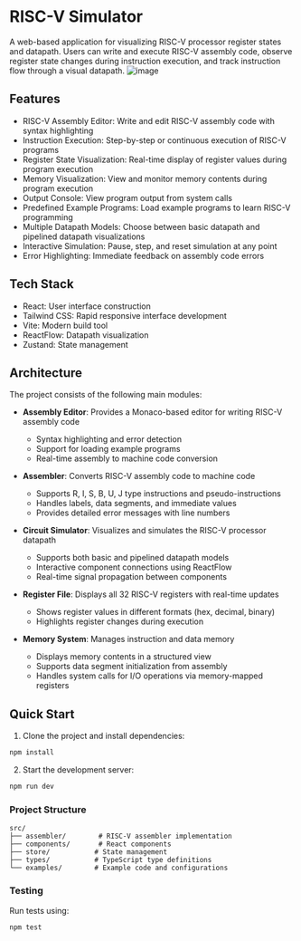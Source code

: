 # RISC-V Simulator

A web-based application for visualizing RISC-V processor register states and datapath. Users can write and execute RISC-V assembly code, observe register state changes during instruction execution, and track instruction flow through a visual datapath.
![image](https://github.com/user-attachments/assets/5b9bb32b-d216-4999-952f-53846fba6322)

## Features

- RISC-V Assembly Editor: Write and edit RISC-V assembly code with syntax highlighting
- Instruction Execution: Step-by-step or continuous execution of RISC-V programs
- Register State Visualization: Real-time display of register values during program execution
- Memory Visualization: View and monitor memory contents during program execution
- Output Console: View program output from system calls
- Predefined Example Programs: Load example programs to learn RISC-V programming
- Multiple Datapath Models: Choose between basic datapath and pipelined datapath visualizations
- Interactive Simulation: Pause, step, and reset simulation at any point
- Error Highlighting: Immediate feedback on assembly code errors


## Tech Stack

- React: User interface construction
- Tailwind CSS: Rapid responsive interface development
- Vite: Modern build tool
- ReactFlow: Datapath visualization
- Zustand: State management

## Architecture
The project consists of the following main modules:

- **Assembly Editor**: Provides a Monaco-based editor for writing RISC-V assembly code
  - Syntax highlighting and error detection
  - Support for loading example programs
  - Real-time assembly to machine code conversion

- **Assembler**: Converts RISC-V assembly code to machine code
  - Supports R, I, S, B, U, J type instructions and pseudo-instructions
  - Handles labels, data segments, and immediate values
  - Provides detailed error messages with line numbers

- **Circuit Simulator**: Visualizes and simulates the RISC-V processor datapath
  - Supports both basic and pipelined datapath models
  - Interactive component connections using ReactFlow
  - Real-time signal propagation between components

- **Register File**: Displays all 32 RISC-V registers with real-time updates
  - Shows register values in different formats (hex, decimal, binary)
  - Highlights register changes during execution

- **Memory System**: Manages instruction and data memory
  - Displays memory contents in a structured view
  - Supports data segment initialization from assembly
  - Handles system calls for I/O operations via memory-mapped registers

## Quick Start

1. Clone the project and install dependencies:
```bash
npm install
```

2. Start the development server:
```bash
npm run dev
```

### Project Structure

```
src/
├── assembler/        # RISC-V assembler implementation
├── components/       # React components
├── store/           # State management
├── types/           # TypeScript type definitions
└── examples/        # Example code and configurations
```


### Testing

Run tests using:
```bash
npm test
```



